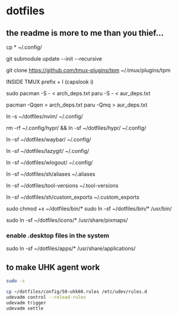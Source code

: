 # dotfiles

## the readme is more to me than you thief...

cp * ~/.config/

git submodule update --init --recursive

git clone https://github.com/tmux-plugins/tpm ~/.tmux/plugins/tpm

INSIDE TMUX
prefix + I (capslook i)

sudo pacman -S - < arch_deps.txt
paru -S - < aur_deps.txt

pacman -Qqen > arch_deps.txt
paru -Qmq > aur_deps.txt

ln -s ~/dotfiles/nvim/ ~/.config/

rm -rf ~/.config/hypr/ && ln -sf ~/dotfiles/hypr/ ~/.config/

ln -sf ~/dotfiles/waybar/ ~/.config/

ln -sf ~/dotfiles/lazygit/ ~/.config/

ln -sf ~/dotfiles/wlogout/ ~/.config/

ln -sf ~/dotfiles/sh/aliases ~/.aliases

ln -sf ~/dotfiles/tool-versions ~/.tool-versions

ln -sf ~/dotfiles/sh/custom_exports ~/.custom_exports

sudo chmod +x ~/dotfiles/bin/*
sudo ln -sf ~/dotfiles/bin/* /usr/bin/

sudo ln -sf ~/dotfiles/icons/* /usr/share/pixmaps/ 

### enable .desktop files in the system
sudo ln -sf ~/dotfiles/apps/* /usr/share/applications/

## to make UHK agent work

```bash
sudo -s

cp ~/dotfiles/config/50-uhk60.rules /etc/udev/rules.d
udevadm control --reload-rules
udevadm trigger
udevadm settle
```
```
```
